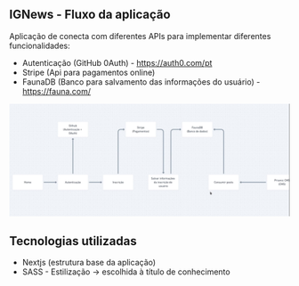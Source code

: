 ## IGNews - Fluxo da aplicação

Aplicação de conecta com diferentes APIs para implementar diferentes funcionalidades:

- Autenticação (GitHub 0Auth) - https://auth0.com/pt
- Stripe (Api para pagamentos online) 
- FaunaDB (Banco para salvamento das informações do usuário) - https://fauna.com/

<img src="./fluxo-aplicação.PNG" alt="Fluxo da aplicação"/>

## Tecnologias utilizadas

- Nextjs (estrutura base da aplicação)
- SASS - Estilização -> escolhida à título de conhecimento
  